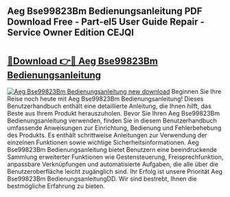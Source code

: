## Aeg Bse99823Bm Bedienungsanleitung PDF Download Free - Part-el5 User Guide Repair - Service Owner Edition CEJQl

# <h2><a href="http://df4v5p.blite.top/?on=Aeg+Bse99823Bm+Bedienungsanleitung">🔗Download 👉🔴 Aeg Bse99823Bm Bedienungsanleitung</a></h2>

[![Aeg Bse99823Bm Bedienungsanleitung new download](https://i.imgur.com/lujVjoI.png)](http://df4v5p.blite.top/?on=Aeg+Bse99823Bm+Bedienungsanleitung)
Beginnen Sie Ihre Reise noch heute mit Aeg Bse99823Bm Bedienungsanleitung! Dieses Benutzerhandbuch enthält eine detaillierte Anleitung, die Ihnen hilft, das Beste aus Ihrem Produkt herauszuholen. Bevor Sie Ihren Aeg Bse99823Bm Bedienungsanleitung verwenden, finden Sie in diesem Benutzerhandbuch umfassende Anweisungen zur Einrichtung, Bedienung und Fehlerbehebung des Produkts. Es enthält schrittweise Anleitungen zur Verwendung der einzelnen Funktionen sowie wichtige Sicherheitsinformationen. Aeg Bse99823Bm Bedienungsanleitung bietet Benutzern eine beeindruckende Sammlung erweiterter Funktionen wie Gestensteuerung, Freisprechfunktion, anpassbare Verknüpfungen und automatisierte Aufgaben, die alle über die Benutzeroberfläche leicht zugänglich sind. Ihr Erfolg ist unsere Priorität Aeg Bse99823Bm BedienungsanleitungDD. Wir sind bestrebt, Ihnen die bestmögliche Erfahrung zu bieten.
